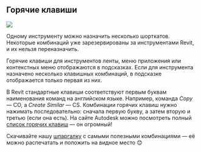 ## Горячие клавиши

![](/img/RVC_3/Untitled.jpeg#rounded)

Одному инструменту можно назначить несколько шорткатов. Некоторые комбинаций уже зарезервированы за инструментами Revit, и их нельзя переназначить.

Горячие клавиши для инструментов ленты, меню приложения или контекстных меню отображаются в подсказках. Если для инструмента назначено несколько клавишных комбинаций, в подсказке отображается только первая из них. 

В Revit стандартные клавиши соответствуют первым буквам наименования команд на английском языке. Например, команда *Copy —* CO, а *Create* *Similar* — CS. Комбинации горячих клавиш нужно нажимать последовательно: сначала первую букву, а затем вторую и третью (если она есть). На сайте Autodesk можно посмотреть полный [список горячих клавиш](https://knowledge.autodesk.com/support/revit/learn-explore/caas/CloudHelp/cloudhelp/2021/ENU/Revit-Customize/files/GUID-39D549F2-75EE-4C06-8B6A-3DADE1FBEF59-htm.html) — он огромный! 

Скачивайте нашу [шпаргалку](https://softculture.s3.eu-central-1.amazonaws.com/static/blog/B264_Soft_Culture_Goryachie_Klavishi_Revit.pdf) с самыми полезными комбинациями — её можно распечатать и положить на видное место 😊